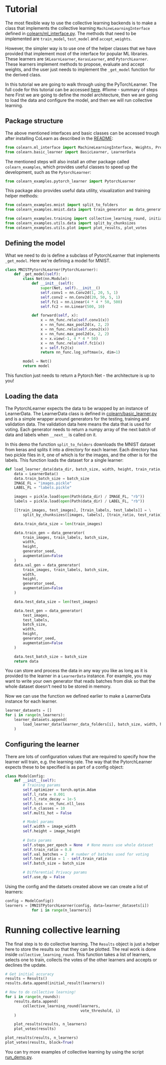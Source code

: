 # Tutorial

The most flexible way to use the collective learning backends is to make a class that implements
the collective learning `MachineLearningInterface` defined in [colearn/ml_interface.py](../colearn/ml_interface.py). 
The methods that need to be implemented are `train_model`, `test_model` and `accept_weights`. 

However, the simpler way is to use one of the helper classes that we have provided that implement 
most of the interface for popular ML libraries. These learners are `SKLearnLearner`, 
`KerasLearner`, and `PytorchLearner`. These learners implement methods to propose, evaluate and accept weights, 
and the user just needs to implement the `_get_model` function for the derived class.  

In this tutorial we are going to walk through using the PyTorchLearner. The full code for this tutorial can be accessed [here](../bin/).
  #fixme - summary of steps here
First we are going to define the model architecture, then 
we are going to load the data and configure the model, and then we will run collective learning.

## Package structure
The above mentioned interfaces and basic classes can be accessed trough after installing CoLearn as described in the [README](../README.md):

```python
from colearn.ml_interface import MachineLearningInterface, Weights, ProposedWeights
from colearn.basic_learner import BasicLearner, LearnerData
```

The mentioned steps will also install an other package called `colearn_examples`, which provides useful
classes to speed up the development, such as the `PytorchLearner`:

```python
from colearn_examples.pytorch_learner import PytorchLearner
```

This package also provides useful data utility, visualization and training helper methods:

```python
from colearn_examples.mnist import split_to_folders
from colearn_examples.mnist.data import train_generator as data_generator

from colearn_examples.training import collective_learning_round, initial_result
from colearn_examples.utils.data import split_by_chunksizes
from colearn_examples.utils.plot import plot_results, plot_votes
```

## Defining the model
What we need to do is define a subclass of PytorchLearner that implements `_get_model`. 
Here we're defining a model for MNIST.

```python
class MNISTPytorchLearner(PytorchLearner):
    def _get_model(self):
        class Net(nn.Module):
            def __init__(self):
                super(Net, self).__init__()
                self.conv1 = nn.Conv2d(1, 20, 5, 1)
                self.conv2 = nn.Conv2d(20, 50, 5, 1)
                self.fc1 = nn.Linear(4 * 4 * 50, 500)
                self.fc2 = nn.Linear(500, 10)

            def forward(self, x):
                x = nn_func.relu(self.conv1(x))
                x = nn_func.max_pool2d(x, 2, 2)
                x = nn_func.relu(self.conv2(x))
                x = nn_func.max_pool2d(x, 2, 2)
                x = x.view(-1, 4 * 4 * 50)
                x = nn_func.relu(self.fc1(x))
                x = self.fc2(x)
                return nn_func.log_softmax(x, dim=1)

        model = Net()
        return model
```

This function just needs to return a Pytorch Net - the architecture is up to you!

## Loading the data
The PytorchLearner expects the data to be wrapped by an instance of LearnerData.
The LearnerData class is defined in [colearn/basic_learner.py](../colearn/basic_learner.py) 
and is a simple wrapper around generators for the testing, training and validation data.
The validation data here means the data that is used for voting.
Each generator needs to return a numpy array of the next batch of data and labels when `__next__` is called on it. 


In this demo the function `split_to_folders` downloads the MNIST dataset from keras
and splits it into a directory for each learner. 
Each directory has two pickle files in it, one of which is for the images, and the other is for the labels.
This function loads the dataset for a single learner:
```python
def load_learner_data(data_dir, batch_size, width, height, train_ratio, test_ratio, generator_seed):
    data = LearnerData()
    data.train_batch_size = batch_size
    IMAGE_FL = "images.pickle"
    LABEL_FL = "labels.pickle"

    images = pickle.load(open(Path(data_dir) / IMAGE_FL, "rb"))
    labels = pickle.load(open(Path(data_dir) / LABEL_FL, "rb"))

    [[train_images, test_images], [train_labels, test_labels]] = \
        split_by_chunksizes([images, labels], [train_ratio, test_ratio])

    data.train_data_size = len(train_images)

    data.train_gen = data_generator(
        train_images, train_labels, batch_size,
        width,
        height,
        generator_seed,
        augmentation=False
    )
    data.val_gen = data_generator(
        train_images, train_labels, batch_size,
        width,
        height,
        generator_seed,
        augmentation=False
    )

    data.test_data_size = len(test_images)

    data.test_gen = data_generator(
        test_images,
        test_labels,
        batch_size,
        width,
        height,
        generator_seed,
        augmentation=False
    )

    data.test_batch_size = batch_size
    return data
```
You can store and process the data in any way you like 
as long as it is provided to the learner in a `LearnerData` instance.
For example, you may want to write your own generator that reads batches from disk so that the whole 
dataset doesn't need to be stored in memory.


Now we can use the function we defined earlier to make a LearnerData instance for each learner.
```python
learner_datasets = []
for i in range(n_learners):
    learner_datasets.append(
        load_learner_data(learner_data_folders[i], batch_size, width, height, train_ratio, test_ratio, generator_seed)
    )
```

## Configuring the learner
There are lots of configuration values that are required to specify how the learner will train, e.g. the learning rate.
The way that the PytorchLearner expects these to be specified is as part of a config object:

```python
class ModelConfig:
    def __init__(self):
        # Training params
        self.optimizer = torch.optim.Adam
        self.l_rate = 0.001
        self.l_rate_decay = 1e-5
        self.loss = nn_func.nll_loss
        self.n_classes = 10
        self.multi_hot = False

        # Model params
        self.width = image_width
        self.height = image_height
        
        # Data params
        self.steps_per_epoch = None  # None means use whole dataset
        self.train_ratio = 0.8
        self.val_batches = 2  # number of batches used for voting
        self.test_ratio = 1 - self.train_ratio
        self.batch_size = batch_size

        # Differential Privacy params
        self.use_dp = False
```

Using the config and the datsets created above we can create a list of learners:

```python
config = ModelConfig()
learners = [MNISTPytorchLearner(config, data=learner_datasets[i])
            for i in range(n_learners)]
```

# Running collective learning
The final step is to do collective learning.
The `Results` object is just a helper here to store the results so that they can be plotted. 
The real work is done inside `collective_learning_round`. 
This function takes a list of learners, selects one to train, collects the votes of the other learners and
accepts or declines the update.
```python
# Get initial accuracy
results = Results()
results.data.append(initial_result(learners))

# Now to do collective learning!
for i in range(n_rounds):
    results.data.append(
        collective_learning_round(learners,
                                  vote_threshold, i)
    )

    plot_results(results, n_learners)
    plot_votes(results)

plot_results(results, n_learners)
plot_votes(results, block=True)
```
You can try more examples of collective learning by using the script [run_demo.py](../bin/run_demo.py).